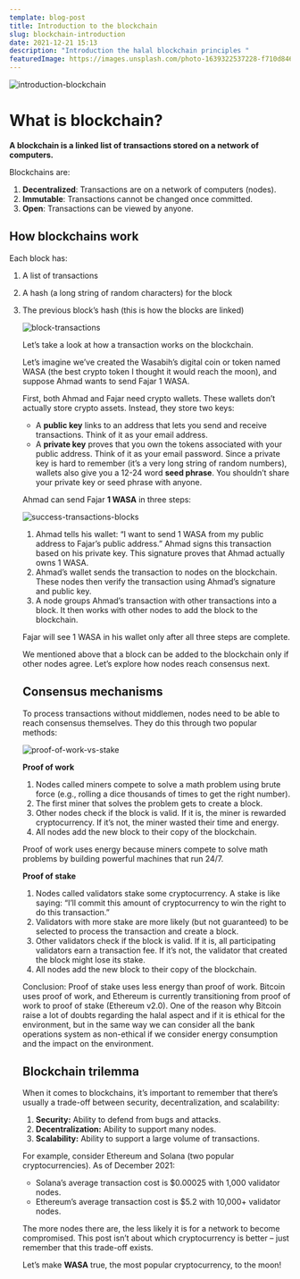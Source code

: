 ```yaml
---
template: blog-post
title: Introduction to the blockchain
slug: blockchain-introduction
date: 2021-12-21 15:13
description: "Introduction the halal blockchain principles "
featuredImage: https://images.unsplash.com/photo-1639322537228-f710d846310a?ixlib=rb-1.2.1&ixid=MnwxMjA3fDB8MHxwaG90by1wYWdlfHx8fGVufDB8fHx8&auto=format&fit=crop&w=2532&q=80
---
```

![introduction-blockchain](https://images.unsplash.com/photo-1639322537228-f710d846310a?ixlib=rb-1.2.1&ixid=MnwxMjA3fDB8MHxwaG90by1wYWdlfHx8fGVufDB8fHx8&auto=format&fit=crop&w=2532&q=80 "what is blockchain")

# **What is blockchain?**

**A blockchain is a linked list of transactions stored on a network of computers.**

Blockchains are:

1. **Decentralized**: Transactions are on a network of computers (nodes).
2. **Immutable**: Transactions cannot be changed once committed.
3. **Open**: Transactions can be viewed by anyone.

## How blockchains work

Each block has:

1. A list of transactions
2. A hash (a long string of random characters) for the block
3. The previous block’s hash (this is how the blocks are linked)

   ![block-transactions](https://931184.smushcdn.com/2419704/wp-content/uploads/2021/12/block-chains-1024x442.png?lossy=1&strip=1&webp=1 "transactions between blocks")

   Let’s take a look at how a transaction works on the blockchain.

   Let’s imagine we’ve created the Wasabih’s digital coin or token named WASA (the best crypto token I thought it would reach the moon), and suppose Ahmad wants to send Fajar 1 WASA.

   First, both Ahmad and Fajar need crypto wallets. These wallets don’t actually store crypto assets. Instead, they store two keys:

   * A **public key** links to an address that lets you send and receive transactions. Think of it as your email address.
   * A **private key** proves that you own the tokens associated with your public address. Think of it as your email password. Since a private key is hard to remember (it’s a very long string of random numbers), wallets also give you a 12-24 word **seed phrase**. You shouldn’t share your private key or seed phrase with anyone.

   Ahmad can send Fajar **1 WASA** in three steps:

   ![success-transactions-blocks](https://931184.smushcdn.com/2419704/wp-content/uploads/2021/12/block-chains2-1024x321.png?lossy=1&strip=1&webp=1 "successfull tansaction between blocks")

   1. Ahmad tells his wallet: “I want to send 1 WASA from my public address to Fajar’s public address.” Ahmad signs this transaction based on his private key. This signature proves that Ahmad actually owns 1 WASA.
   2. Ahmad’s wallet sends the transaction to nodes on the blockchain. These nodes then verify the transaction using Ahmad’s signature and public key.
   3. A node groups Ahmad’s transaction with other transactions into a block. It then works with other nodes to add the block to the blockchain.

   Fajar will see 1 WASA in his wallet only after all three steps are complete.

   We mentioned above that a block can be added to the blockchain only if other nodes agree. Let’s explore how nodes reach consensus next.

   ## **Consensus mechanisms**

   To process transactions without middlemen, nodes need to be able to reach consensus themselves. They do this through two popular methods:

   ![proof-of-work-vs-stake](https://931184.smushcdn.com/2419704/wp-content/uploads/2021/12/block-chains3-1024x432.png?lossy=1&strip=1&webp=1 "consensus mechanisms")

   **Proof of work**

   1. Nodes called miners compete to solve a math problem using brute force (e.g., rolling a dice thousands of times to get the right number).
   2. The first miner that solves the problem gets to create a block.
   3. Other nodes check if the block is valid. If it is, the miner is rewarded cryptocurrency. If it’s not, the miner wasted their time and energy.
   4. All nodes add the new block to their copy of the blockchain.

   Proof of work uses energy because miners compete to solve math problems by building powerful machines that run 24/7.

   **Proof of stake**

   1. Nodes called validators stake some cryptocurrency. A stake is like saying: “I’ll commit this amount of cryptocurrency to win the right to do this transaction.”
   2. Validators with more stake are more likely (but not guaranteed) to be selected to process the transaction and create a block.
   3. Other validators check if the block is valid. If it is, all participating validators earn a transaction fee. If it’s not, the validator that created the block might lose its stake.
   4. All nodes add the new block to their copy of the blockchain.

   Conclusion: Proof of stake uses less energy than proof of work. Bitcoin uses proof of work, and Ethereum is currently transitioning from proof of work to proof of stake (Ethereum v2.0). One of the reason why Bitcoin raise a lot of doubts regarding the halal aspect and if it is ethical for the environment, but in the same way we can consider all the bank operations system as non-ethical if we consider energy consumption and the impact on the environment.

   ## **Blockchain trilemma**

   When it comes to blockchains, it’s important to remember that there’s usually a trade-off between security, decentralization, and scalability:

   1. **Security:** Ability to defend from bugs and attacks.
   2. **Decentralization:** Ability to support many nodes.
   3. **Scalability:** Ability to support a large volume of transactions.

   For example, consider Ethereum and Solana (two popular cryptocurrencies). As of December 2021:

   * Solana’s average transaction cost is $0.00025 with 1,000 validator nodes.
   * Ethereum’s average transaction cost is $5.2 with 10,000+ validator nodes.

   The more nodes there are, the less likely it is for a network to become compromised. This post isn’t about which cryptocurrency is better – just remember that this trade-off exists.

   Let’s make **WASA** true, the most popular cryptocurrency, to the moon!
